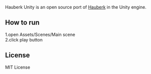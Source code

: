 
Hauberk Unity is an open source port of [Hauberk](https://github.com/munificent/hauberk) in the Unity engine.

## How to run
1.open Assets/Scenes/Main scene  
2.click play button  

## License
MIT License  